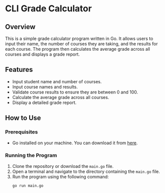 
# CLI Grade Calculator

## Overview
This is a simple grade calculator program written in Go. It allows users to input their name, the number of courses they are taking, and the results for each course. The program then calculates the average grade across all courses and displays a grade report.

## Features
- Input student name and number of courses.
- Input course names and results.
- Validate course results to ensure they are between 0 and 100.
- Calculate the average grade across all courses.
- Display a detailed grade report.

## How to Use

### Prerequisites
- Go installed on your machine. You can download it from [here](https://golang.org/dl/).

### Running the Program
1. Clone the repository or download the `main.go` file.
2. Open a terminal and navigate to the directory containing the `main.go` file.
3. Run the program using the following command:
   ```bash
   go run main.go
